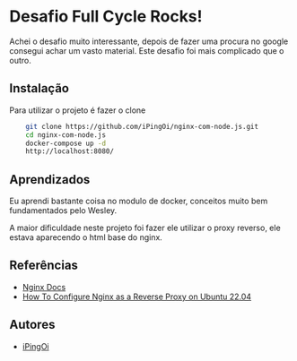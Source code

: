 
# Desafio Full Cycle Rocks!

Achei o desafio muito interessante, depois de fazer uma procura no google consegui achar um vasto material. Este desafio foi mais complicado que o outro.


## Instalação

Para utilizar o projeto é fazer o clone

```bash
    git clone https://github.com/iPingOi/nginx-com-node.js.git
    cd nginx-com-node.js
    docker-compose up -d
    http://localhost:8080/
```
    
## Aprendizados

Eu aprendi bastante coisa no modulo de docker, conceitos muito bem fundamentados pelo Wesley.

A maior dificuldade neste projeto foi fazer ele utilizar o proxy reverso, ele estava aparecendo o html base do nginx.


## Referências

 - [Nginx Docs](https://docs.nginx.com/nginx/admin-guide/web-server/reverse-proxy/)
 - [How To Configure Nginx as a Reverse Proxy on Ubuntu 22.04](https://www.digitalocean.com/community/tutorials/how-to-configure-nginx-as-a-reverse-proxy-on-ubuntu-22-04)
## Autores

- [iPingOi](https://github.com/iPingOi)

